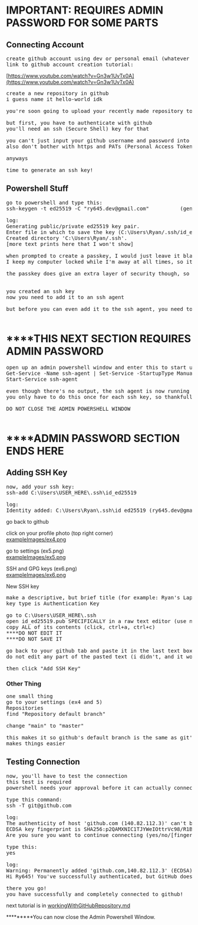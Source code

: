 # **IMPORTANT: REQUIRES ADMIN PASSWORD FOR SOME PARTS**

## Connecting Account
<pre>
create github account using dev or personal email (whatever email you put in your git config)
link to github account creation tutorial:
</pre>

[https://www.youtube.com/watch?v=Gn3w1UvTx0A](https://www.youtube.com/watch?v=Gn3w1UvTx0A)

<pre>
create a new repository in github
i guess name it hello-world idk

you're soon going to upload your recently made repository to this one in github

but first, you have to authenticate with github
you'll need an ssh (Secure Shell) key for that

you can't just input your github username and password into powershell anymore since it just doesn't let you for some reason
also don't bother with https and PATs (Personal Access Tokens), i couldn't get them to work

anyways

time to generate an ssh key!
</pre>


## Powershell Stuff
<pre>
go to powershell and type this:
ssh-keygen -t ed25519 -C "ry645.dev@gmail.com"          (generates an ssh key)

log:
Generating public/private ed25519 key pair.
Enter file in which to save the key (C:\Users\Ryan/.ssh/id_ed25519):           ((just hit enter for this part; that makes the default directory load in your user folder))
Created directory 'C:\Users\Ryan/.ssh'.
[more text prints here that I won't show]

when prompted to create a passkey, I would just leave it blank, which means no passkey
I keep my computer locked while I'm away at all times, so it shouldn't matter

the passkey does give an extra layer of security though, so it's up to you


you created an ssh key
now you need to add it to an ssh agent

but before you can even add it to the ssh agent, you need to run it first

</pre>

# ******THIS NEXT SECTION REQUIRES ADMIN PASSWORD**
<pre>
open up an admin powershell window and enter this to start up ssh agent:
Get-Service -Name ssh-agent | Set-Service -StartupType Manual
Start-Service ssh-agent

even though there's no output, the ssh agent is now running
you only have to do this once for each ssh key, so thankfully you won't need to use admin over and over again

DO NOT CLOSE THE ADMIN POWERSHELL WINDOW

</pre>

# ******ADMIN PASSWORD SECTION ENDS HERE**


## Adding SSH Key
<pre>
now, add your ssh key:
ssh-add C:\Users\USER_HERE\.ssh\id_ed25519

log:
Identity added: C:\Users\Ryan\.ssh\id_ed25519 (ry645.dev@gmail.com)
</pre>

go back to github  

click on your profile photo (top right corner)  
[exampleImages/ex4.png](https://github.com/Ry645/setupGitInstructions/blob/master/exampleImages/ex4.png)  

go to settings (ex5.png)  
[exampleImages/ex5.png](https://github.com/Ry645/setupGitInstructions/blob/master/exampleImages/ex5.png)  

SSH and GPG keys (ex6.png)  
[exampleImages/ex6.png](https://github.com/Ry645/setupGitInstructions/blob/master/exampleImages/ex6.png)  

New SSH key  

<pre>
make a descriptive, but brief title (for example: Ryan's Laptop)
key type is Authentication Key

go to C:\Users\USER_HERE\.ssh
open id_ed25519.pub SPECIFICALLY in a raw text editor (use notepad or vscode)
copy ALL of its contents (click, ctrl+a, ctrl+c)
****DO NOT EDIT IT
****DO NOT SAVE IT

go back to your github tab and paste it in the last text box
do not edit any part of the pasted text (i didn't, and it works perfectly for me)

then click "Add SSH Key"
</pre>
### Other Thing
<pre>
one small thing
go to your settings (ex4 and 5)
Repositories
find "Repository default branch"

change "main" to "master"

this makes it so github's default branch is the same as git's default branch
makes things easier
</pre>



## Testing Connection
<pre>
now, you'll have to test the connection
this test is required
powershell needs your approval before it can actually connect to github

type this command:
ssh -T git@github.com

log:
The authenticity of host 'github.com (140.82.112.3)' can't be established.
ECDSA key fingerprint is SHA256:p2QAMXNIC1TJYWeIOttrVc98/R1BUFWu3/LiyKgUfQM.                (for security reasons, check here to make sure this ECDSA is github's: https://docs.github.com/en/authentication/keeping-your-account-and-data-secure/githubs-ssh-key-fingerprints)
Are you sure you want to continue connecting (yes/no/[fingerprint])?

type this:
yes

log:
Warning: Permanently added 'github.com,140.82.112.3' (ECDSA) to the list of known hosts.    (this warning is fine)
Hi Ry645! You've successfully authenticated, but GitHub does not provide shell access.      (it actually does provide shell access with an ssh key idk why it says that)

there you go!
you have successfully and completely connected to github!
</pre>

next tutorial is in [workingWithGitHubRepository.md](workingWithGitHubRepository.md)  

*********You can now close the Admin Powershell Window.

